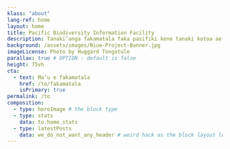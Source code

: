 ```yaml
---
klass: "about"
lang-ref: home
layout: home
title: Pacific Biodiversity Information Facility
description: Tanaki’anga fakamatala faka pasifiki kene tanaki kotoa ae ngaahi fakamatala oku hoko mo asi ihe GBIF
background: /assets/images/Niue-Project-Banner.jpg
imageLicense: Photo by Huggard Tongatule
parallax: true # OPTION - default is false
height: 75vh
cta:
  - text: Ma’u e fakamatala 
    href: /to/fakamatala
    isPrimary: true
permalink: /to
composition:
  - type: heroImage # the block type
  - type: stats
    data: to.home.stats
  - type: latestPosts
    data: we_do_not_want_any_header # weird hack as the block layout looks for a data element and falls back to the page if none is present
---
```


